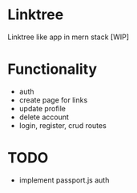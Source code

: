 # Linktree
Linktree like app in mern stack [WIP]

# Functionality
  - auth
  - create page for links
  - update profile
  - delete account
  - login, register, crud routes

# TODO
  - implement passport.js auth
